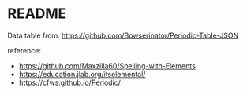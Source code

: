 README
======

Data table from: https://github.com/Bowserinator/Periodic-Table-JSON

reference:

* https://github.com/Maxzilla60/Spelling-with-Elements
* https://education.jlab.org/itselemental/
* https://cfws.github.io/Periodic/


